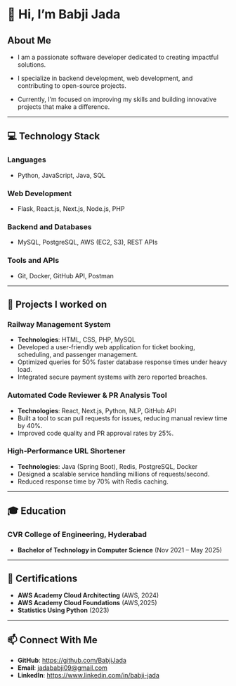 # 👋 Hi, I’m Babji Jada

## About Me

- I am a passionate software developer dedicated to creating impactful solutions.

- I specialize in backend development, web development, and contributing to open-source projects.

- Currently, I’m focused on improving my skills and building innovative projects that make a difference.

---

## 💻 Technology Stack

### Languages 


- Python, JavaScript, Java, SQL 

### Web Development                                                                                    
- Flask, React.js, Next.js, Node.js, PHP

### Backend and Databases

- MySQL, PostgreSQL, AWS (EC2, S3), REST APIs

### Tools and APIs

- Git, Docker, GitHub API, Postman

---

## 🚉 Projects I worked on

### Railway Management System

- **Technologies**: HTML, CSS, PHP, MySQL
- Developed a user-friendly web application for ticket booking, scheduling, and passenger management.
- Optimized queries for 50% faster database response times under heavy load.
- Integrated secure payment systems with zero reported breaches.

### Automated Code Reviewer & PR Analysis Tool

- **Technologies**: React, Next.js, Python, NLP, GitHub API
- Built a tool to scan pull requests for issues, reducing manual review time by 40%.
- Improved code quality and PR approval rates by 25%.

### High-Performance URL Shortener

- **Technologies**: Java (Spring Boot), Redis, PostgreSQL, Docker
- Designed a scalable service handling millions of requests/second.
- Reduced response time by 70% with Redis caching.

---

## 🎓 Education

### CVR College of Engineering, Hyderabad

- **Bachelor of Technology in Computer Science** (Nov 2021 – May 2025)

---

## 📜 Certifications

- **AWS Academy Cloud Architecting** (AWS, 2024)
- **AWS Academy Cloud Foundations** (AWS,2025)
- **Statistics Using Python** (2023)

---

## 📫 Connect With Me

- **GitHub**: https://github.com/BabjiJada
- **Email**: jadababji09@gmail.com
- **LinkedIn**: https://www.linkedin.com/in/babji-jada
